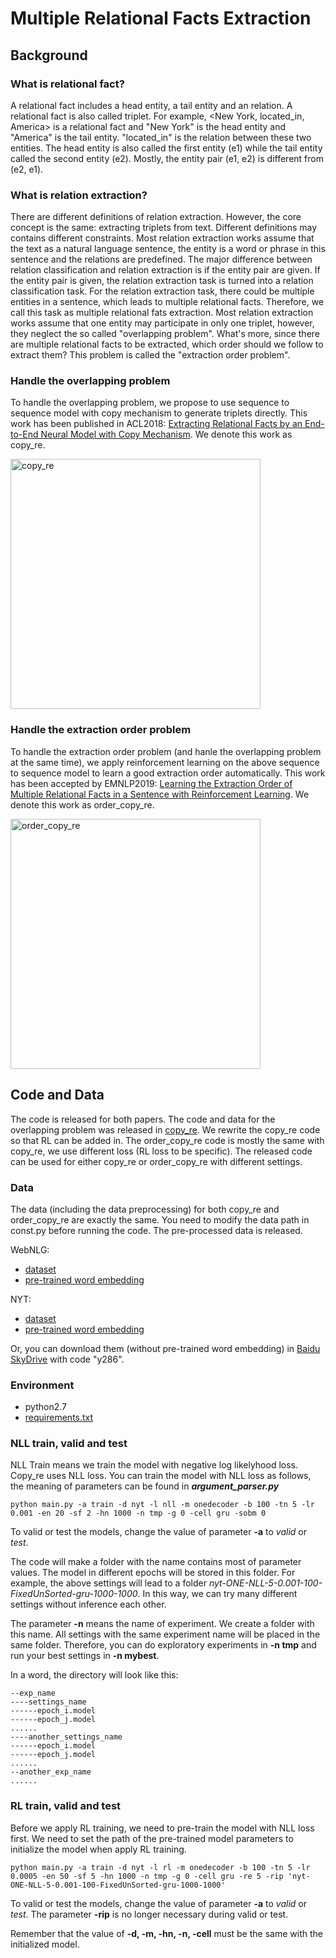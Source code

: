 # Multiple Relational Facts Extraction

## Background
### What is relational fact?

A relational fact includes a head entity, a tail entity and an relation. A relational fact is also called triplet. For example, <New York, located_in, America> is a relational fact and "New York" is the head entity and "America" is the tail entity. "located_in" is the relation between these two entities. The head entity is also called the first entity (e1) while the tail entity called the second entity (e2). Mostly, the entity pair (e1, e2) is different from (e2, e1).

### What is relation extraction?

There are different definitions of relation extraction. However, the core concept is the same: extracting triplets from text. Different definitions may contains different constraints. Most relation extraction works assume that the text as a natural language sentence, the entity is a word or phrase in this sentence and the relations are predefined. The major difference between relation classification and relation extraction is if the entity pair are given. If the entity pair is given, the relation extraction task is turned into a relation classification task. For the relation extraction task, there could be multiple entities in a sentence, which leads to multiple relational facts. Therefore, we call this task as multiple relational fats extraction. 
Most relation extraction works assume that one entity may participate in only one triplet, however, they neglect the so called "overlapping problem". What's more, since there are multiple relational facts to be extracted, which order should we follow to extract them? This problem is called the "extraction order problem".

### Handle the overlapping problem

To handle the overlapping problem, we propose to use sequence to sequence model with copy mechanism to generate triplets directly.
This work has been published in ACL2018: [Extracting Relational Facts by an End-to-End Neural Model with Copy Mechanism](https://github.com/xiangrongzeng/multi_re/blob/master/paper/Extracting-relational-facts-by-an-end-to-end-neural-model-with-copy-mechanism.pdf).
We denote this work as copy_re.

<img src="https://github.com/xiangrongzeng/multi_re/blob/master/img/copy_re.jpg" width="400" alt="copy_re"/>


### Handle the extraction order problem

To handle the extraction order problem (and hanle the overlapping problem at the same time), we apply reinforcement learning on the above sequence to sequence model to learn a good extraction order automatically.
This work has been accepted by EMNLP2019: [Learning the Extraction Order of Multiple Relational Facts in a Sentence with Reinforcement Learning](https://github.com/xiangrongzeng/multi_re/blob/master/paper/Learning-the-Extraction-Order-of-Multiple-Relational-Facts-in-a-Sentence-with-Reinforcement-Learning.pdf).
We denote this work as order_copy_re.

<img src="https://github.com/xiangrongzeng/multi_re/blob/master/img/order_copy_re.jpg" width="400" alt="order_copy_re"/>

## Code and Data

The code is released for both papers. The code and data for the overlapping problem was released in [copy_re](https://github.com/xiangrongzeng/copy_re). We rewrite the copy_re code so that RL can be added in. The order_copy_re code is mostly the same with copy_re, we use different loss (RL loss to be specific). The released code can be used for either copy_re or order_copy_re with different settings.

### Data

The data (including the data preprocessing) for both copy_re and order_copy_re are exactly the same.
You need to modify the data path in const.py before running the code.
The pre-processed data is released.

WebNLG:

 - [dataset](https://drive.google.com/open?id=1zISxYa-8ROe2Zv8iRc82jY9QsQrfY1Vj)
 - [pre-trained word embedding](https://drive.google.com/open?id=1LOT2-JxjjglCFyxv-JQAJlJvEmleSXZl)

NYT:

 - [dataset](https://drive.google.com/open?id=10f24s9gM7NdyO3z5OqQxJgYud4NnCJg3)
 - [pre-trained word embedding](https://drive.google.com/open?id=1yVjN-0lZid6YJmsX5g8x_YKiCfnRy8IL)
 
 Or, you can download them (without pre-trained word embedding) in [Baidu SkyDrive](https://pan.baidu.com/s/1BcbFmCvHGNfaiQDyDma-JA) with code "y286".

### Environment

- python2.7
- [requirements.txt](https://github.com/xiangrongzeng/copy_re/blob/master/requirements.txt)

### NLL train, valid and test

NLL Train means we train the model with negative log likelyhood loss. Copy_re uses NLL loss.
You can train the model with NLL loss as follows, the meaning of parameters can be found in ***argument_parser.py***

```
python main.py -a train -d nyt -l nll -m onedecoder -b 100 -tn 5 -lr 0.001 -en 20 -sf 2 -hn 1000 -n tmp -g 0 -cell gru -sobm 0
```

To valid or test the models, change the value of parameter **-a** to *valid* or *test*. 

The code will make a folder with the name contains most of parameter values. The model in different epochs will be stored in this folder. For example, the above settings will lead to a folder *nyt-ONE-NLL-5-0.001-100-FixedUnSorted-gru-1000-1000*. In this way, we can try many different settings without inference each other.

The parameter **-n** means the name of experiment. We create a folder with this name. All settings with the same experiment name will be placed in the same folder. Therefore, you can do exploratory experiments in **-n tmp** and run your best settings in **-n mybest**.

In a word, the directory will look like this:
```
--exp_name
----settings_name
------epoch_i.model
------epoch_j.model
......
----another_settings_name
------epoch_i.model
------epoch_j.model
......
--another_exp_name
......
```

### RL train, valid and test

Before we apply RL training, we need to pre-train the model with NLL loss first. We need to set the path of the pre-trained model parameters to initialize the model when apply RL training.

```
python main.py -a train -d nyt -l rl -m onedecoder -b 100 -tn 5 -lr 0.0005 -en 50 -sf 5 -hn 1000 -n tmp -g 0 -cell gru -re 5 -rip 'nyt-ONE-NLL-5-0.001-100-FixedUnSorted-gru-1000-1000'
```

To valid or test the models, change the value of parameter **-a** to *valid* or *test*. The parameter **-rip** is no longer necessary during valid or test.

Remember that the value of **-d, -m, -hn, -n, -cell**  must be the same with the initialized model.
 

